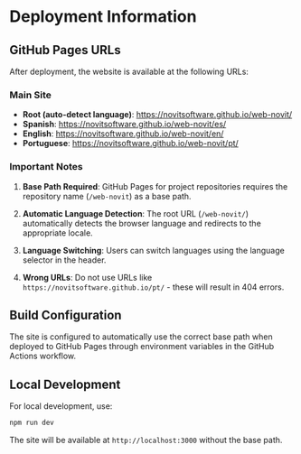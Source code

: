 # Deployment Information

## GitHub Pages URLs

After deployment, the website is available at the following URLs:

### Main Site
- **Root (auto-detect language)**: https://novitsoftware.github.io/web-novit/
- **Spanish**: https://novitsoftware.github.io/web-novit/es/
- **English**: https://novitsoftware.github.io/web-novit/en/
- **Portuguese**: https://novitsoftware.github.io/web-novit/pt/

### Important Notes

1. **Base Path Required**: GitHub Pages for project repositories requires the repository name (`/web-novit`) as a base path.

2. **Automatic Language Detection**: The root URL (`/web-novit/`) automatically detects the browser language and redirects to the appropriate locale.

3. **Language Switching**: Users can switch languages using the language selector in the header.

4. **Wrong URLs**: Do not use URLs like `https://novitsoftware.github.io/pt/` - these will result in 404 errors.

## Build Configuration

The site is configured to automatically use the correct base path when deployed to GitHub Pages through environment variables in the GitHub Actions workflow.

## Local Development

For local development, use:
```bash
npm run dev
```
The site will be available at `http://localhost:3000` without the base path.